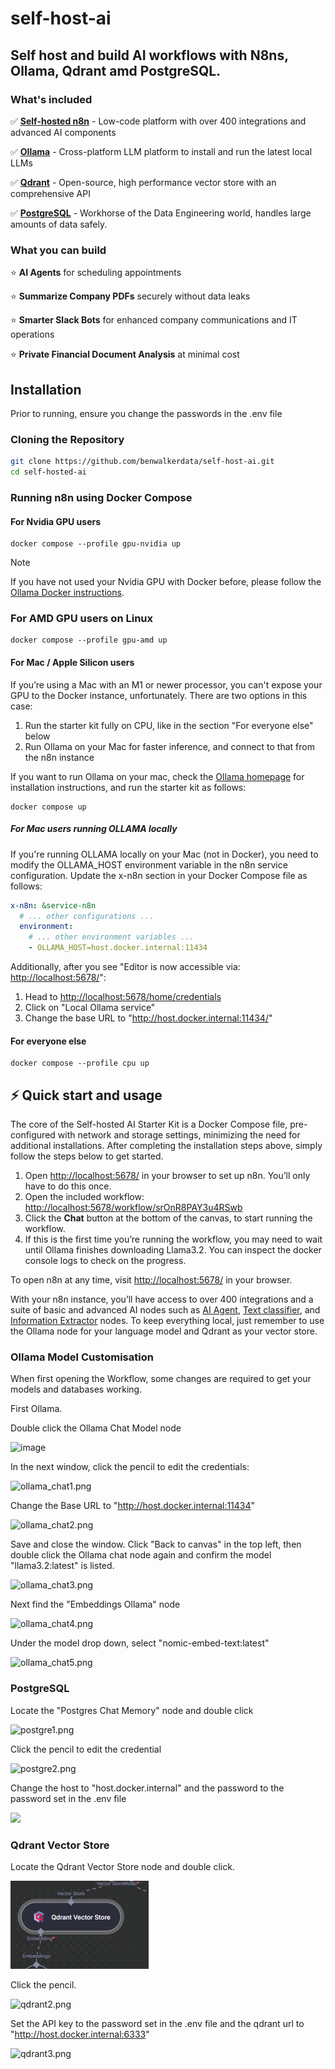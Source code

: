 # self-host-ai

## Self host and build AI workflows with N8ns, Ollama, Qdrant amd PostgreSQL.

### What's included

✅ [**Self-hosted n8n**](https://n8n.io/) - Low-code platform with over 400
integrations and advanced AI components

✅ [**Ollama**](https://ollama.com/) - Cross-platform LLM platform to install
and run the latest local LLMs

✅ [**Qdrant**](https://qdrant.tech/) - Open-source, high performance vector
store with an comprehensive API

✅ [**PostgreSQL**](https://www.postgresql.org/) -  Workhorse of the Data
Engineering world, handles large amounts of data safely.

### What you can build

⭐️ **AI Agents** for scheduling appointments

⭐️ **Summarize Company PDFs** securely without data leaks

⭐️ **Smarter Slack Bots** for enhanced company communications and IT operations

⭐️ **Private Financial Document Analysis** at minimal cost

## Installation

Prior to running, ensure you change the passwords in the .env file

### Cloning the Repository

```bash
git clone https://github.com/benwalkerdata/self-host-ai.git
cd self-hosted-ai
```

### Running n8n using Docker Compose

#### For Nvidia GPU users

```
docker compose --profile gpu-nvidia up
```

> [!NOTE]
> If you have not used your Nvidia GPU with Docker before, please follow the
> [Ollama Docker instructions](https://github.com/ollama/ollama/blob/main/docs/docker.md).

### For AMD GPU users on Linux

```
docker compose --profile gpu-amd up
```

#### For Mac / Apple Silicon users

If you’re using a Mac with an M1 or newer processor, you can't expose your GPU
to the Docker instance, unfortunately. There are two options in this case:

1. Run the starter kit fully on CPU, like in the section "For everyone else"
   below
2. Run Ollama on your Mac for faster inference, and connect to that from the
   n8n instance

If you want to run Ollama on your mac, check the
[Ollama homepage](https://ollama.com/)
for installation instructions, and run the starter kit as follows:

```
docker compose up
```

##### For Mac users running OLLAMA locally

If you're running OLLAMA locally on your Mac (not in Docker), you need to modify the OLLAMA_HOST environment variable
in the n8n service configuration. Update the x-n8n section in your Docker Compose file as follows:

```yaml
x-n8n: &service-n8n
  # ... other configurations ...
  environment:
    # ... other environment variables ...
    - OLLAMA_HOST=host.docker.internal:11434
```

Additionally, after you see "Editor is now accessible via: <http://localhost:5678/>":

1. Head to <http://localhost:5678/home/credentials>
2. Click on "Local Ollama service"
3. Change the base URL to "http://host.docker.internal:11434/"

#### For everyone else

```
docker compose --profile cpu up
```

## ⚡️ Quick start and usage

The core of the Self-hosted AI Starter Kit is a Docker Compose file, pre-configured with network and storage settings, minimizing the need for additional installations.
After completing the installation steps above, simply follow the steps below to get started.

1. Open <http://localhost:5678/> in your browser to set up n8n. You’ll only
   have to do this once.
2. Open the included workflow:
   <http://localhost:5678/workflow/srOnR8PAY3u4RSwb>
3. Click the **Chat** button at the bottom of the canvas, to start running the workflow.
4. If this is the first time you’re running the workflow, you may need to wait
   until Ollama finishes downloading Llama3.2. You can inspect the docker
   console logs to check on the progress.

To open n8n at any time, visit <http://localhost:5678/> in your browser.

With your n8n instance, you’ll have access to over 400 integrations and a
suite of basic and advanced AI nodes such as
[AI Agent](https://docs.n8n.io/integrations/builtin/cluster-nodes/root-nodes/n8n-nodes-langchain.agent/),
[Text classifier](https://docs.n8n.io/integrations/builtin/cluster-nodes/root-nodes/n8n-nodes-langchain.text-classifier/),
and [Information Extractor](https://docs.n8n.io/integrations/builtin/cluster-nodes/root-nodes/n8n-nodes-langchain.information-extractor/)
nodes. To keep everything local, just remember to use the Ollama node for your
language model and Qdrant as your vector store.

### Ollama Model Customisation

When first opening the Workflow, some changes are required to get your models and databases working.

First Ollama. 

Double click the Ollama Chat Model node

![image](C:\temp\self-host-ai\assets\ollama_chat.png)

In the next window, click the pencil to edit the credentials:

![ollama_chat1.png](C:\temp\self-host-ai\assets\ollama_chat1.png)

Change the Base URL to "http://host.docker.internal:11434"

![ollama_chat2.png](C:\temp\self-host-ai\assets\ollama_chat2.png)

Save and close the window. Click "Back to canvas" in the top left, then double click the Ollama chat node again and confirm the model "llama3.2:latest" is listed. 

![ollama_chat3.png](C:\temp\self-host-ai\assets\ollama_chat3.png)

Next find the "Embeddings Ollama" node

![ollama_chat4.png](C:\temp\self-host-ai\assets\ollama_chat4.png)

Under the model drop down, select "nomic-embed-text:latest"

![ollama_chat5.png](C:\temp\self-host-ai\assets\ollama_chat5.png)

### PostgreSQL

Locate the "Postgres Chat Memory" node  and double click

![postgre1.png](C:\temp\self-host-ai\assets\postgre1.png)

Click the pencil to edit the credential

![postgre2.png](C:\temp\self-host-ai\assets\postgre2.png)

Change the host to "host.docker.internal" and the password to the password set in the .env file

![](C:\Users\BEWALKER\AppData\Roaming\marktext\images\2025-06-16-12-34-40-image.png)

### Qdrant Vector Store

Locate the Qdrant Vector Store node and double click.

![qdrant1.png](/assets/qdrant1.png)

Click the pencil.

![qdrant2.png](C:\temp\self-host-ai\assets\qdrant2.png)

Set the API key to the password set in the .env file and the qdrant url to "http://host.docker.internal:6333"

![qdrant3.png](C:\temp\self-host-ai\assets\qdrant3.png)
